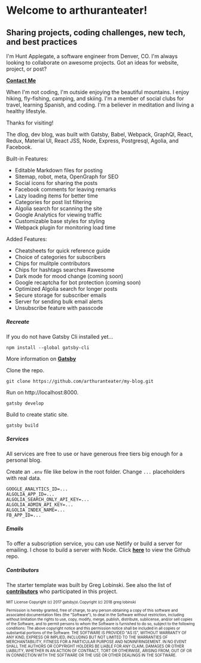 # Welcome to **arthuranteater**!  
## Sharing projects, coding challenges, new tech, and best practices


I'm Hunt Applegate, a software engineer from Denver, CO. I'm always looking to collaborate on awesome projects. Got an ideas for website, project, or post?  

**<a href="https://www.huntcodes.co/" target="_blank">Contact Me</a>**

When I'm not coding, I'm outside enjoying the beautiful mountains. I enjoy hiking, fly-fishing, camping, and skiing. I'm a member of social clubs for travel, learning Spanish, and coding. I'm a believer in meditation and living a healthy lifestyle.

Thanks for visiting!

The dlog, dev blog, was built with Gatsby, Babel, Webpack, GraphQl, React, Redux, Material UI, React JSS, Node, Express, Postgresql, Agolia, and Facebook.

Built-in Features:

* Editable Markdown files for posting
* Sitemap, robot, meta, OpenGraph for SEO
* Social icons for sharing the posts
* Facebook comments for leaving remarks
* Lazy loading items for better time
* Categories for post list filtering
* Algolia search for scanning the site
* Google Analytics for viewing traffic
* Customizable base styles for styling
* Webpack plugin for monitoring load time

Added Features:

* Cheatsheets for quick reference guide
* Choice of categories for subscribers
* Chips for mulitple contributors
* Chips for hashtags searches #awesome
* Dark mode for mood change (coming soon)
* Google recaptcha for bot protection (coming soon)
* Optimized Algolia search for longer posts
* Secure storage for subscriber emails
* Server for sending bulk email alerts
* Unsubscribe feature with passcode


##### Recreate

If you do not have Gatsby Cli installed yet...

```text
npm install --global gatsby-cli
```

More information on **<a href="https://www.gatsbyjs.org/tutorial/part-one" target="_blank">Gatsby</a>**

Clone the repo.
```text
git clone https://github.com/arthuranteater/my-blog.git
```
Run on http://localhost:8000.
```text
gatsby develop
```
Build to create static site.
```text
gatsby build
```

##### Services

All services are free to use or have generous free tiers big enough for a personal blog.

Create an `.env` file like below in the root folder. Change `...` placeholders with real data.

```text
GOOGLE_ANALYTICS_ID=...
ALGOLIA_APP_ID=...
ALGOLIA_SEARCH_ONLY_API_KEY=...
ALGOLIA_ADMIN_API_KEY=...
ALGOLIA_INDEX_NAME=...
FB_APP_ID=...
```

##### Emails

To offer a subscription service, you can use Netlify or build a server for emailing. I chose to build a server with Node. Click **<a href="https://github.com/arthuranteater/my-blog-server" target="_blank">here</a>** to view the Github repo.

##### Contributors

The starter template was built by Greg Lobinski. See also the list of **<a href="https://github.com/greglobinski/gatsby-starter-personal-blog/graphs/contributors" target="_blank">contributors</a>** who participated in this project.

<p style="font-size: 10px">MIT License Copyright (c) 2017 gatsbyjs\
Copyright (c) 2018 greg lobinski</p><p style="font-size: 10px">Permission is hereby granted, free of charge, to any person obtaining a copy of this software and associated documentation files (the "Software"), to deal in the Software without restriction, including without limitation the rights to use, copy, modify, merge, publish, distribute, sublicense, and/or sell copies of the Software, and to permit persons to whom the Software is furnished to do so, subject to the following conditions: The above copyright notice and this permission notice shall be included in all copies or substantial portions of the Software. THE SOFTWARE IS PROVIDED "AS IS", WITHOUT WARRANTY OF ANY KIND, EXPRESS OR IMPLIED, INCLUDING BUT NOT LIMITED TO THE WARRANTIES OF MERCHANTABILITY, FITNESS FOR A PARTICULAR PURPOSE AND NONINFRINGEMENT. IN NO EVENT SHALL THE AUTHORS OR COPYRIGHT HOLDERS BE LIABLE FOR ANY CLAIM, DAMAGES OR OTHER LIABILITY, WHETHER IN AN ACTION OF CONTRACT, TORT OR OTHERWISE, ARISING FROM, OUT OF OR IN CONNECTION WITH THE SOFTWARE OR THE USE OR OTHER DEALINGS IN THE SOFTWARE.</p>

